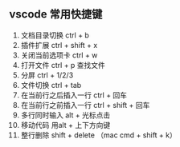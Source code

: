 ## vscode 常用快捷键  
1. 文档目录切换  ctrl + b    
2. 插件扩展      ctrl + shift + x    
3. 关闭当前选项卡    ctrl + w    
4. 打开文件       ctrl + p  查找文件    
5. 分屏          ctrl + 1/2/3    
6. 文件切换       ctrl + tab 
7. 在当前行之后插入一行  ctrl + 回车
8. 在当前行之前插入一行  ctrl + shift + 回车
9. 多行同时输入          alt  + 光标点击
10. 移动代码       用alt + 上下方向键
11. 整行删除       shift + delete （mac  cmd + shift + k）
